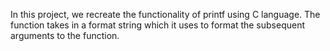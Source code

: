 In this project, we recreate the functionality of printf using C language.
The function takes in a format string which it uses to format the subsequent arguments to the function.